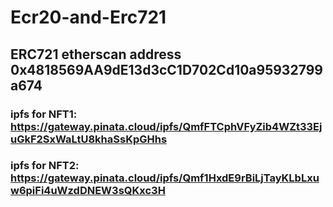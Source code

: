 # Ecr20-and-Erc721
## ERC721 etherscan address 0x4818569AA9dE13d3cC1D702Cd10a95932799a674
### ipfs for NFT1: https://gateway.pinata.cloud/ipfs/QmfFTCphVFyZib4WZt33EjuGkF2SxWaLtU8khaSsKpGHhs 
### ipfs for NFT2: https://gateway.pinata.cloud/ipfs/Qmf1HxdE9rBiLjTayKLbLxuw6piFi4uWzdDNEW3sQKxc3H
